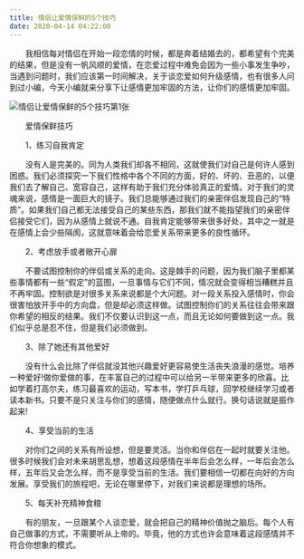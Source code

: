 ```yaml
---
title: 情侣让爱情保鲜的5个技巧
date: 2020-04-14 04:22:00
---
```




　　我相信每对情侣在开始一段恋情的时候，都是奔着结婚去的，都希望有个完美的结果，但是没有一帆风顺的爱情，在恋爱过程中难免会因为一些小事发生争吵，当遇到问题时，我们应该第一时间解决，关于谈恋爱如何升级感情，也有很多人问到过小编，今天小编就来分享下让感情更加牢固的方法，让你们的感情更加牢固。

![情侣让爱情保鲜的5个技巧第1张](/img/82e0e57a8589a75152a928122d605109.jpg)

　　爱情保鲜技巧

　　1、练习自我肯定

　　没有人是完美的。同为人类我们却各不相同，这就使我们对自己是何许人感到困惑。我们必须探究一下我们性格中各个不同的方面，好的、坏的、丑恶的，以便我们去了解自己、宽容自己，这样有助于我们充分体验真正的爱情。对于我们的灵魂来说，感情是一面巨大的镜子。我们总能够通过我们的亲密伴侣发现自己的“特质”。如果我们自己都无法接受自己的某些东西，那我们就不能指望我们的亲密伴侣接受它们，因为从感情上就说不通。自我肯定能够带来很多好处，其中之一就是在感情上会少些隔阂，这就意味着会给恋爱关系带来更多的良性循环。

　　2、考虑放手或者敞开心扉

　　不要试图控制你的伴侣或关系的走向。这是棘手的问题，因为我们脑子里都某些事情都有一些“假定”的蓝图，一旦事情与它们不同，情况就会变得相当糟糕并且不再牢固。控制欲是对很多关系来说都是个大问题。对一段关系投入感情时，你会很害怕放开手中的方向盘，但是却必须这样做。试图控制你们的关系往往会带来跟你希望的相反的结果。我们不仅要认识到这一点，而且无论如何要做到这一点。我们似乎总是忍不住，但是我们必须做到。

　　3、除了她还有其他爱好

　　没有什么会比除了伴侣就没其他兴趣爱好更容易使生活丧失浪漫的感觉。培养一种爱好!做你爱做的事，在丰富自己的过程中可以给另一半带来更多的欣喜。比如学着打高尔夫，练习最喜欢的运动，写本书，学打乒乓球，回学校继续学习或者读本新书。只要不是只关注与你们的感情，随便做点什么就行。换句话说就是振作起来!

　　4、享受当前的生活

　　对你们之间的关系有所设想，但是要灵活。当你和伴侣在一起时就要关注他。很多时候我们会对未来胡思乱想，想着这段感情在半年后会怎么样，一年后会怎么样，五年后又会怎么样，而不是享受当前的生活。我们要相信一切都在向好的方向发展。享受我们的旅程吧，无论在哪里停下，对我们来说都是理想的场所。

　　5、每天补充精神食粮

　　有的朋友，一旦跟某个人谈恋爱，就会把自己的精神价值抛之脑后。每个人有自己做事的方式，不需要听从上帝的。毕竟，他的方式也许会意味着这段感情并不符合你想象的模式。